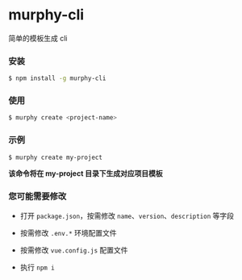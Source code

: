 # murphy-cli

简单的模板生成 cli

### 安装

```bash
$ npm install -g murphy-cli
```

### 使用

```bash
$ murphy create <project-name>
```

### 示例

```bash
$ murphy create my-project
```

**该命令将在 my-project 目录下生成对应项目模板**

### 您可能需要修改

- 打开 `package.json`，按需修改 `name`、`version`、`description` 等字段

- 按需修改 `.env.*` 环境配置文件

- 按需修改 `vue.config.js` 配置文件

- 执行 `npm i`

